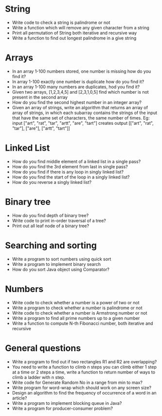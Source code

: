 # String
- Write code to check a string is palindrome or not
- Write a function which will remove any given character from a string
- Print all permutation of String both iterative and recursive way
- Write a function to find out longest palindrome in a give string


# Arrays
- In an array 1-100 numbers stored, one number is missing how do you find it?
- In array 1-100 exactly one number is duplicate how do you find it?
- In an array 1-100 many numbers are duplicates, hod you find it?
- Given two arrays, [1,2,3,4,5] and [2,3,1,0,5] find which number is not
  present in the second array
- How do you find the second highest number in an integer array?
- Given an array of strings, write an algorithm that returns an array of array of
strings, in which each subarray contains the strings of the input that have the
same set of characters, the same number of times. Eg: input ["art", "rat",
"tar", "artt", "are", "tart"] creates output [["art", "rat", "tar"], ["are"],
["artt", "tart"]]


# Linked List
- How do you find middle element of a linked list in a single pass?
- How do you find the 3rd element from last in single pass?
- How do you find if there is any loop in singly linked list?
- How do you find the start of the loop in a singly linked list?
- How do you reverse a singly linked list?


# Binary tree
- How do you find depth of binary tree?
- Write code to print in-order traversal of a tree?
- Print out all leaf node of a binary tree?


# Searching and sorting
- Write a program to sort numbers using quick sort
- Write a program to implement binary search
- How do you sort Java object using Comparator?


# Numbers
- Write code to check whether a number is a power of two or not
- Write a program to check whether a number is palindrome or not
- Write code to check whether a number is Armstrong number or not
- Write a program to find all prime numbers up to a given number
- Write a function to compute N-th Fibonacci number, both iterative and
  recursive


# General questions
- Write a program to find out if two rectangles R1 and R2 are overlapping?
- You need to write a function to climb n steps you can climb either 1 step at
  a time or 2 steps a time, write a function to return number of ways to climb
  a ladder with n step.
- Write code for Generate Random No in a range from min to max?
- Write program for word-wrap which should work on any screen size?
- Design an algorithm to find the frequency of occurrence of a word in an article?
- Write a program to implement blocking queue in Java?
- Write a program for producer-consumer problem?
